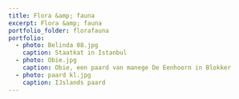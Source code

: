 ```yaml
---
title: Flora &amp; fauna
excerpt: Flora &amp; fauna
portfolio_folder: florafauna
portfolio:
  - photo: Belinda 08.jpg
    caption: Staatkat in Istanbul
  - photo: Obie.jpg
    caption: Obie, een paard van manege De Eenhoorn in Blokker
  - photo: paard kl.jpg
    caption: IJslands paard
---
```

